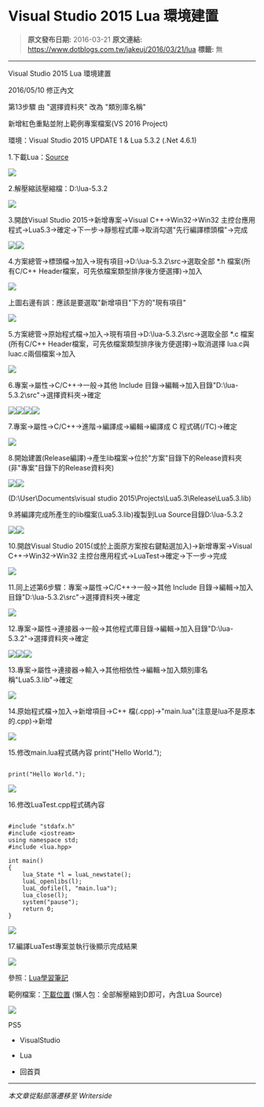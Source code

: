 # Visual Studio 2015 Lua 環境建置

> **原文發布日期:** 2016-03-21
> **原文連結:** https://www.dotblogs.com.tw/jakeuj/2016/03/21/lua
> **標籤:** 無

---

Visual Studio 2015 Lua 環境建置

2016/05/10 修正內文

第13步驟 由 "選擇資料夾" 改為 "類別庫名稱"

新增紅色重點並附上範例專案檔案(VS 2016 Project)

環境：Visual Studio 2015 UPDATE 1 & Lua 5.3.2 (.Net 4.6.1)

1.下載Lua：[Source](http://www.lua.org/download.html)

![](https://dotblogsfile.blob.core.windows.net/user/jakeuj/293febdc-4e32-48b4-915f-33eb58861fe4/1458555440_83912.png)

2.解壓縮該壓縮檔：D:\lua-5.3.2

![](https://dotblogsfile.blob.core.windows.net/user/jakeuj/293febdc-4e32-48b4-915f-33eb58861fe4/1458555449_76311.png)

3.開啟Visual Studio 2015→新增專案→Visual C++→Win32→Win32 主控台應用程式→Lua5.3→確定→下一步→靜態程式庫→取消勾選"先行編譯標頭檔"→完成

![](https://dotblogsfile.blob.core.windows.net/user/jakeuj/293febdc-4e32-48b4-915f-33eb58861fe4/1458555486_23457.png)![](https://dotblogsfile.blob.core.windows.net/user/jakeuj/293febdc-4e32-48b4-915f-33eb58861fe4/1458555486_71823.png)

4.方案總管→標頭檔→加入→現有項目→D:\lua-5.3.2\src→選取全部 \*.h 檔案(所有C/C++ Header檔案，可先依檔案類型排序後方便選擇)→加入

![](https://dotblogsfile.blob.core.windows.net/user/jakeuj/293febdc-4e32-48b4-915f-33eb58861fe4/1458555520_35931.png)

上圖右邊有誤：應該是要選取"新增項目"下方的"現有項目"

![](https://dotblogsfile.blob.core.windows.net/user/jakeuj/293febdc-4e32-48b4-915f-33eb58861fe4/1458555528_04548.png)

5.方案總管→原始程式檔→加入→現有項目→D:\lua-5.3.2\src→選取全部 \*.c 檔案(所有C/C++ Header檔案，可先依檔案類型排序後方便選擇)→取消選擇 lua.c與luac.c兩個檔案→加入

![](https://dotblogsfile.blob.core.windows.net/user/jakeuj/293febdc-4e32-48b4-915f-33eb58861fe4/1458555544_10871.png)

6.專案→屬性→C/C++→一般→其他 Include 目錄→編輯→加入目錄"D:\lua-5.3.2\src"→選擇資料夾→確定

![](https://dotblogsfile.blob.core.windows.net/user/jakeuj/293febdc-4e32-48b4-915f-33eb58861fe4/1458555578_27266.png)![](https://dotblogsfile.blob.core.windows.net/user/jakeuj/293febdc-4e32-48b4-915f-33eb58861fe4/1458555578_3986.png)![](https://dotblogsfile.blob.core.windows.net/user/jakeuj/293febdc-4e32-48b4-915f-33eb58861fe4/1458555579_24148.png)![](https://dotblogsfile.blob.core.windows.net/user/jakeuj/293febdc-4e32-48b4-915f-33eb58861fe4/1458555579_4915.png)

7.專案→屬性→C/C++→進階→編譯成→編輯→編譯成 C 程式碼(/TC)→確定

![](https://dotblogsfile.blob.core.windows.net/user/jakeuj/293febdc-4e32-48b4-915f-33eb58861fe4/1458555602_0563.png)

8.開始建置(Release編譯)→產生lib檔案→位於"方案"目錄下的Release資料夾(非"專案"目錄下的Release資料夾)

![](https://dotblogsfile.blob.core.windows.net/user/jakeuj/293febdc-4e32-48b4-915f-33eb58861fe4/1458555620_53776.png)![](https://dotblogsfile.blob.core.windows.net/user/jakeuj/293febdc-4e32-48b4-915f-33eb58861fe4/1458555620_20965.png)

(D:\User\Documents\visual studio 2015\Projects\Lua5.3\Release\Lua5.3.lib)

9.將編譯完成所產生的lib檔案(Lua5.3.lib)複製到Lua Source目錄D:\lua-5.3.2

![](https://dotblogsfile.blob.core.windows.net/user/jakeuj/293febdc-4e32-48b4-915f-33eb58861fe4/1458555631_74659.png)![](https://dotblogsfile.blob.core.windows.net/user/jakeuj/293febdc-4e32-48b4-915f-33eb58861fe4/1458555638_80252.png)

10.開啟Visual Studio 2015(或於上面原方案按右鍵點選加入)→新增專案→Visual C++→Win32→Win32 主控台應用程式→LuaTest→確定→下一步→完成

![](https://dotblogsfile.blob.core.windows.net/user/jakeuj/293febdc-4e32-48b4-915f-33eb58861fe4/1458613075_53495.png)

11.同上述第6步驟：專案→屬性→C/C++→一般→其他 Include 目錄→編輯→加入目錄"D:\lua-5.3.2\src"→選擇資料夾→確定

![](https://dotblogsfile.blob.core.windows.net/user/jakeuj/293febdc-4e32-48b4-915f-33eb58861fe4/1458613814_61591.png)

12.專案→屬性→連接器→一般→其他程式庫目錄→編輯→加入目錄"D:\lua-5.3.2"→選擇資料夾→確定

![](https://dotblogsfile.blob.core.windows.net/user/jakeuj/293febdc-4e32-48b4-915f-33eb58861fe4/1458613105_77563.png)![](https://dotblogsfile.blob.core.windows.net/user/jakeuj/293febdc-4e32-48b4-915f-33eb58861fe4/1458613110_94112.png)![](https://dotblogsfile.blob.core.windows.net/user/jakeuj/293febdc-4e32-48b4-915f-33eb58861fe4/1458613131_11536.png)

13.專案→屬性→連接器→輸入→其他相依性→編輯→加入類別庫名稱"Lua5.3.lib"→確定

![](https://dotblogsfile.blob.core.windows.net/user/jakeuj/293febdc-4e32-48b4-915f-33eb58861fe4/1458615457_4052.png)

14.原始程式檔→加入→新增項目→C++ 檔(.cpp)→"main.lua"(注意是lua不是原本的.cpp)→新增

![](https://dotblogsfile.blob.core.windows.net/user/jakeuj/293febdc-4e32-48b4-915f-33eb58861fe4/1458613140_57805.png)

15.修改main.lua程式碼內容 print("Hello World.");

```

print("Hello World.");
```

![](https://dotblogsfile.blob.core.windows.net/user/jakeuj/293febdc-4e32-48b4-915f-33eb58861fe4/1458615471_03996.png)

16.修改LuaTest.cpp程式碼內容

```

#include "stdafx.h"
#include <iostream>
using namespace std;
#include <lua.hpp>

int main()
{
	lua_State *l = luaL_newstate();
	luaL_openlibs(l);
	luaL_dofile(l, "main.lua");
	lua_close(l);
	system("pause");
    return 0;
}
```

![](https://dotblogsfile.blob.core.windows.net/user/jakeuj/293febdc-4e32-48b4-915f-33eb58861fe4/1458615478_86804.png)

17.編譯LuaTest專案並執行後顯示完成結果

![](https://dotblogsfile.blob.core.windows.net/user/jakeuj/293febdc-4e32-48b4-915f-33eb58861fe4/1458616577_29333.png)

參照：[Lua學習筆記](http://www.byjth.com/lua/33.html)

範例檔案：[下載位置](https://mega.nz/#!vFA1lIYZ!8YP51emAZH5luIVQMtyrTSrIcVsE18Zrmceu8QzxzIQ) (懶人包：全部解壓縮到D即可，內含Lua Source)

![](https://card.psnprofiles.com/1/jakeuj.png)

PS5

* VisualStudio
* Lua

* 回首頁

---

*本文章從點部落遷移至 Writerside*
